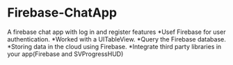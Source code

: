 # Firebase-ChatApp
A firebase chat app with log in and register features
*Usef Firebase for user authentication.
*Worked with a UITableView.
*Query the Firebase database.
*Storing data in the cloud using Firebase.
*Integrate third party libraries in your app(Firebase and SVProgressHUD)
